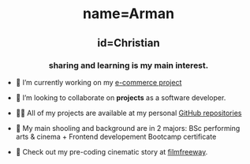 <h1 align="center">name=Arman</h1>
<h2 align="center">id=Christian</h2>
<h3 align="center">sharing and learning is my main interest.</h3>

- 🔭 I’m currently working on my [e-commerce project](https://devcodepush.github.io/e-commerce-project-online-book-store-/)

- 👯 I’m looking to collaborate on **projects** as a software developer.

- 👨‍💻 All of my projects are available at my personal [GitHub repositories](https://github.com/devcodepush)

- 👨 My main shooling and background are in 2 majors: BSc performing arts & cinema + Frontend developement Bootcamp certificate

- 📄 Check out my pre-coding cinematic story at [filmfreeway](https://filmfreeway.com/projects/2145296).


